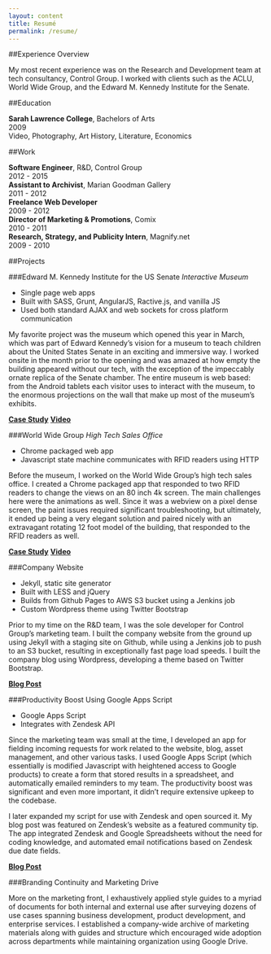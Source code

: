 ```yaml
---
layout: content
title: Resumé
permalink: /resume/
---
```


##Experience Overview

My most recent experience was on the Research and Development team at tech consultancy, Control Group. I worked with clients such as the ACLU, World Wide Group, and the Edward M. Kennedy Institute for the Senate.

##Education

<div horizontal justified layout>
	<div flex two><b>Sarah Lawrence College</b>, Bachelors of Arts</div>
	<div flex>2009</div>
</div>
<div horizontal justified layout>
	<div flex two> Video, Photography, Art History, Literature, Economics</div>
</div>


##Work

<div horizontal justified layout>
	<div flex two><b>Software Engineer</b>, R&D, Control Group</div>
	<div flex>2012 - 2015</div>
</div>

<div horizontal justified layout>
	<div flex two><b>Assistant to Archivist</b>, Marian Goodman Gallery</div>
	<div flex>2011 - 2012</div>
</div>

<div horizontal justified layout>
	<div flex two><b>Freelance Web Developer</b></div>
	<div flex>2009 - 2012</div>
</div>

<div horizontal justified layout>
	<div flex two><b>Director of Marketing & Promotions</b>, Comix</div>
	<div flex>2010 - 2011</div>
</div>

<div horizontal justified layout>
	<div flex two><b>Research, Strategy, and Publicity Intern</b>, Magnify.net</div>
	<div flex>2009 - 2010</div>
</div>


##Projects

###Edward M. Kennedy Institute for the US Senate
*Interactive Museum*

 - Single page web apps
 - Built with SASS, Grunt, AngularJS, Ractive.js, and vanilla JS
 - Used both standard AJAX and web sockets for cross platform communication

My favorite project was the museum which opened this year in March, which was part of Edward Kennedy’s vision for a museum to teach children about the United States Senate in an exciting and immersive way. I worked onsite in the month prior to the opening and was amazed at how empty the building appeared without our tech, with the exception of the impeccably ornate replica of the Senate chamber. The entire museum is web based: from the Android tablets each visitor uses to interact with the museum, to the enormous projections on the wall that make up most of the museum’s exhibits. 

**[Case Study][2]**
**[Video][3]**

###World Wide Group 
*High Tech Sales Office*

 - Chrome packaged web app
 - Javascript state machine communicates with RFID readers using HTTP

Before the museum, I worked on the World Wide Group’s high tech sales office. I created a Chrome packaged app that responded to two RFID readers to change the views on an 80 inch 4k screen. The main challenges here were the animations as well. Since it was a webview on a pixel dense screen, the paint issues required significant troubleshooting, but ultimately, it ended up being a very elegant solution and paired nicely with an extravagant rotating 12 foot model of the building, that responded to the RFID readers as well. 

**[Case Study][4]**
**[Video][5]**

###Company Website

 - Jekyll, static site generator
 - Built with LESS and jQuery
 - Builds from Github Pages to AWS S3 bucket using a Jenkins job
 - Custom Wordpress theme using Twitter Bootstrap

Prior to my time on the R&D team, I was the sole developer for Control Group’s marketing team. I built the company website from the ground up using Jekyll with a staging site on Github, while using a Jenkins job to push to an S3 bucket, resulting in exceptionally fast page load speeds. I built the company blog using Wordpress, developing a theme based on Twitter Bootstrap. 

**[Blog Post][6]**

###Productivity Boost Using Google Apps Script

 - Google Apps Script
 - Integrates with Zendesk API

Since the marketing team was small at the time, I developed an app for fielding incoming requests for work related to the website, blog, asset management, and other various tasks. I used Google Apps Script (which essentially is modified Javascript with heightened access to Google products) to create a form that stored results in a spreadsheet, and automatically emailed reminders to my team. The productivity boost was significant and even more important, it didn’t require extensive upkeep to the codebase.

I later expanded my script for use with Zendesk and open sourced it. My blog post was featured on Zendesk’s website as a featured community tip. The app integrated Zendesk and Google Spreadsheets without the need for coding knowledge, and automated email notifications based on Zendesk due date fields.

**[Blog Post][7]**

###Branding Continuity and Marketing Drive

More on the marketing front, I exhaustively applied style guides to a myriad of documents for both internal and external use after surveying dozens of use cases spanning business development, product development, and enterprise services. I established a company-wide archive of marketing materials along with guides and structure which encouraged wide adoption across departments while maintaining organization using Google Drive.

  [2]: http://www.controlgroup.com/edward-m-kennedy-institute.html
  [3]: https://vimeo.com/123413904
  [4]: http://www.controlgroup.com/world-wide-group.html
  [5]: https://vimeo.com/117630050
  [6]: http://blog.controlgroup.com/2012/10/19/controlgroup-com-built-using-jekyll
  [7]: https://www.zendesk.com/blog/community-tip-connecting-zendesk-google-spreadsheets

